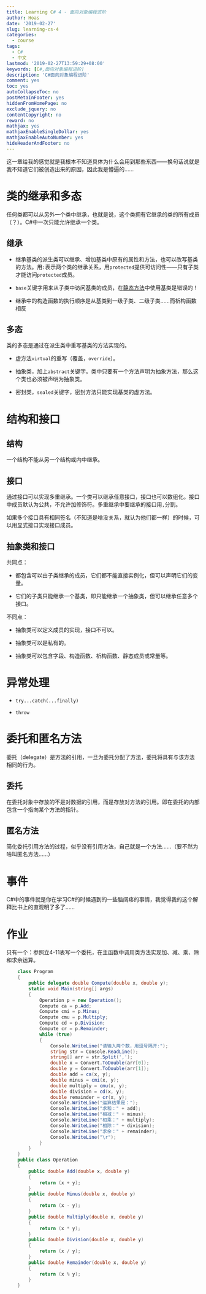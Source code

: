 ```yaml
---
title: Learning C# 4 - 面向对象编程进阶
author: Hoas
date: '2019-02-27'
slug: learning-cs-4
categories:
  - course
tags:
  - C#
  - 中文
lastmod: '2019-02-27T13:59:29+08:00'
keywords: [C#,面向对象编程进阶]
description: 'C#面向对象编程进阶'
comment: yes
toc: yes
autoCollapseToc: no
postMetaInFooter: yes
hiddenFromHomePage: no
exclude_jquery: no
contentCopyright: no
reward: no
mathjax: yes
mathjaxEnableSingleDollar: yes
mathjaxEnableAutoNumber: yes
hideHeaderAndFooter: no
---
```


这一章给我的感觉就是我根本不知道具体为什么会用到那些东西——换句话说就是我不知道它们被创造出来的原因，因此我是懵逼的……
<!--more-->

# 类的继承和多态

任何类都可以从另外一个类中继承，也就是说，这个类拥有它继承的类的所有成员（？）。C#中一次只能允许继承一个类。

## 继承

- 继承基类的派生类可以继承、增加基类中原有的属性和方法，也可以改写基类的方法。用`:`表示两个类的继承关系，用`protected`提供可访问性——只有子类才能访问`protected`成员。

- `base`关键字用来从子类中访问基类的成员，在[静态方法](https://hoas.xyz/post/learning-cs-3/#%E9%9D%99%E6%80%81%E6%96%B9%E6%B3%95%E5%92%8C%E5%AE%9E%E4%BE%8B%E6%96%B9%E6%B3%95)中使用基类是错误的！

- 继承中的构造函数的执行顺序是从基类到一级子类、二级子类……而析构函数相反

## 多态

类的多态是通过在派生类中重写基类的方法实现的。

- 虚方法`virtual`的重写（覆盖，`override`）。

- 抽象类，加上`abstract`关键字。类中只要有一个方法声明为抽象方法，那么这个类也必须被声明为抽象类。

- 密封类，`sealed`关键字，密封方法只能实现基类的虚方法。

# 结构和接口

## 结构

一个结构不能从另一个结构或内中继承。

## 接口

通过接口可以实现多重继承。一个类可以继承任意接口，接口也可以数组化。接口中成员默认为公共，不允许加修饰符。多重继承中要继承的接口用`,`分割。

如果多个接口具有相同签名（不知道是啥没关系，就认为他们都一样）的时候，可以用显式接口实现接口成员。

## 抽象类和接口

共同点：

- 都包含可以由子类继承的成员，它们都不能直接实例化，但可以声明它们的变量。

- 它们的子类只能继承一个基类，即只能继承一个抽象类，但可以继承任意多个接口。

不同点：

- 抽象类可以定义成员的实现，接口不可以。

- 抽象类可以是私有的。

- 抽象类可以包含字段、构造函数、析构函数、静态成员或常量等。

# 异常处理

- `try...catch(...finally)`

- `throw`

# 委托和匿名方法

委托（delegate）是方法的引用，一旦为委托分配了方法，委托将具有与该方法相同的行为。

## 委托

在委托对象中存放的不是对数据的引用，而是存放对方法的引用。即在委托的内部包含一个指向某个方法的指针。

## 匿名方法

简化委托引用方法的过程，似乎没有引用方法，自己就是一个方法……（要不然为啥叫匿名方法……）

# 事件

C#中的事件就是你在学习C#的时候遇到的一些脑阔疼的事情，我觉得我的这个解释比书上的直观明了多了……

# 作业

只有一个：参照立4-11表写一个委托，在主函数中调用类方法实现加、减、乘、除和求余运算。

```csharp
    class Program
    {
        public delegate double Compute(double x, double y);
        static void Main(string[] args)
        {
            Operation p = new Operation();
            Compute ca = p.Add;
            Compute cmi = p.Minus;
            Compute cmu = p.Multiply;
            Compute cd = p.Division;
            Compute cr = p.Remainder;
            while (true)
            {
                Console.WriteLine("请输入两个数，用逗号隔开:");
                string str = Console.ReadLine();
                string[] arr = str.Split(',');
                double x = Convert.ToDouble(arr[0]);
                double y = Convert.ToDouble(arr[1]);
                double add = ca(x, y);
                double minus = cmi(x, y);
                double multiply = cmu(x, y);
                double division = cd(x, y);
                double remainder = cr(x, y);
                Console.WriteLine("运算结果是：");
                Console.WriteLine("求和：" + add);
                Console.WriteLine("相减：" + minus);
                Console.WriteLine("相乘：" + multiply);
                Console.WriteLine("相除：" + division);
                Console.WriteLine("求余：" + remainder);
                Console.WriteLine("\r");
            }
        }
    }
    public class Operation
    {
        public double Add(double x, double y)
        {
            return (x + y);
        }
        public double Minus(double x, double y)
        {
            return (x - y);
        }
        public double Multiply(double x, double y)
        {
            return (x * y);
        }
        public double Division(double x, double y)
        {
            return (x / y);
        }
        public double Remainder(double x, double y)
        {
            return (x % y);
        }
    }
```

